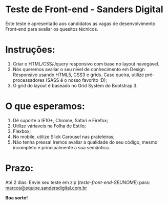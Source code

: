 # Teste de Front-end - Sanders Digital

Este teste é apresentado aos candidatos as vagas de desenvolvimento Front-end para avaliar os quesitos técnicos.

# Instruções:

1. Criar o HTML/CSS/Jquery responsivo com base no layout navegável.
2. Nós queremos avaliar o seu nível de conhecimento em Design Responsivo usando HTML5, CSS3 e grids. Caso queira, utilize pré-processadores (SASS é o nosso favorito :D);
3. O grid do layout é baseado no Grid System do Bootstrap 3. 

# O que esperamos:

1. Dê suporte a IE10+, Chrome, Safari e Firefox;
2. Utilize váriaveis na Folha de Estilo;
3. Flexbox;
4. No mobile, utilize Slick Carousel nas prateleiras; 
5. Não tenha pressa! Iremos avaliar a qualidade do seu código, mesmo incompleto e principalmente a sua semântica.

# Prazo:
Até 2 dias.
Envie seu teste em zip (*teste-front-end-SEUNOME*) para: marcos@equipe.sandersdigital.com.br

**Boa sorte!**
